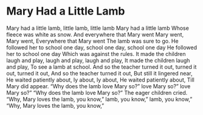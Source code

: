 # Mary Had a Little Lamb
Mary had a little lamb, little lamb, little lamb
Mary had a little lamb Whose fleece was white as snow.
And everywhere that Mary went Mary went, Mary went,
Everywhere that Mary went
The lamb was sure to go.
He followed her to school one day, school one day, school one day
He followed her to school one day
Which was against the rules.
It made the children laugh and play, laugh and play, laugh and play,
It made the children laugh and play,
To see a lamb at school.
And so the teacher turned it out, turned it out, turned it out,
And so the teacher turned it out,
But still it lingered near,
He waited patiently about,
ly about, ly about, He waited patiently about,
Till Mary did appear.
“Why does the lamb love Mary so?”
love Mary so?” love Mary so?”
“Why does the lamb love Mary so?”
The eager children cried.
“Why, Mary loves the lamb, you know,”
lamb, you know,” lamb, you know,”
“Why, Mary loves the lamb, you know,”
